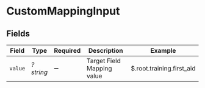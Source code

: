 # CustomMappingInput


## Fields

| Field                      | Type                       | Required                   | Description                | Example                    |
| -------------------------- | -------------------------- | -------------------------- | -------------------------- | -------------------------- |
| `value`                    | *?string*                  | :heavy_minus_sign:         | Target Field Mapping value | $.root.training.first_aid  |
